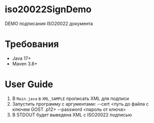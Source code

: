 # iso20022SignDemo

DEMO подписания ISO20022 документа

# Требования

- Java 17+
- Maven 3.8+

# User Guide

1. В `Main.java` в `XML_SAMPLE` прописать XML для подписи
2. Запустить программу с аргументами: --cert <путь до файла с ключем GOST .p12> --password <пароль от ключа>
3. В STDOUT будет выведена XML с ISO20022 подписью
